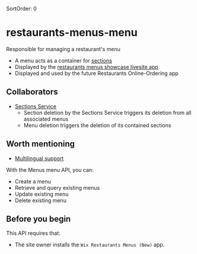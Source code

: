SortOrder: 0
# restaurants-menus-menu

Responsible for managing a restaurant's menu
- A menu acts as a container for [sections](https://github.com/wix-private/restaurants-bazel/tree/master/restaurants-menus-section)
- Displayed by the [restaurants menus showcase livesite app](https://github.com/wix-private/restaurant-menus-showcase-livesite)
- Displayed and used by the future Restaurants Online-Ordering app

## Collaborators
- [Sections Service](https://github.com/wix-private/restaurants-bazel/tree/master/restaurants-menus-section)
    - Section deletion by the Sections Service triggers its deletion from all associated menus
    - Menu deletion triggers the deletion of its contained sections
  
## Worth mentioning
- [Multilingual support](https://github.com/wix-private/server-infra/tree/master/framework/loom-prime/examples/prime-multilingual)

With the Menus menu API, you can:
* Create a menu
* Retrieve and query existing menus
* Update existing menu
* Delete existing menu

## Before you begin
This API requires that:
* The site owner installs the `Wix Restaurants Menus (New)` app.

